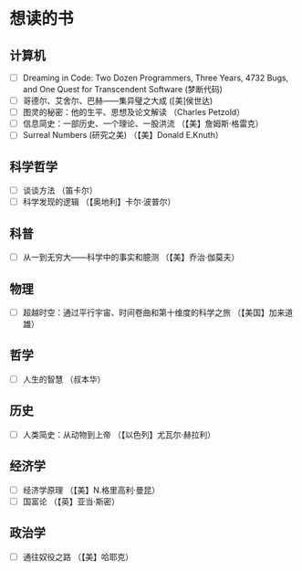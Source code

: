 # 想读的书

## 计算机

- [ ] Dreaming in Code: Two Dozen Programmers, Three Years, 4732 Bugs, and One Quest for Transcendent Software (梦断代码)
- [ ] 哥德尔、艾舍尔、巴赫——集异璧之大成 ([美]侯世达)
- [ ] 图灵的秘密：他的生平、思想及论文解读 （Charles Petzold）
- [ ] 信息简史：一部历史、一个理论、一股洪流 （【美】詹姆斯·格雷克）
- [ ] Surreal Numbers (研究之美) （【美】Donald E.Knuth）

## 科学哲学

- [ ] 谈谈方法 （笛卡尔）
- [ ] 科学发现的逻辑 （【奥地利】卡尔·波普尔）

## 科普

- [ ] 从一到无穷大——科学中的事实和臆测 （【美】乔治·伽莫夫）

## 物理

- [ ] 超越时空：通过平行宇宙、时间卷曲和第十维度的科学之旅 （【美国】加来道雄）

## 哲学

- [ ] 人生的智慧 （叔本华）

## 历史

- [ ] 人类简史：从动物到上帝 （【以色列】尤瓦尔·赫拉利）

## 经济学

- [ ] 经济学原理 （【美】N.格里高利·曼昆）
- [ ] 国富论 （【英】亚当·斯密）

## 政治学

- [ ] 通往奴役之路 （【美】哈耶克）
